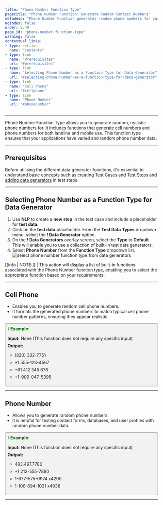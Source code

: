 ```yaml
---
title: "Phone Number Function Type"
pagetitle: "Phone Number Function: Generate Random Contact Numbers"
metadesc: "Phone Number Function generates random phone numbers for various applications. Ideal for testing contact forms, databases, and user profiles."
noindex: false
order: 5.49
page_id: "phone-number-function-type"
warning: false
contextual_links:
- type: section
  name: "Contents"
- type: link
  name: "Prerequisites"
  url: "#prerequisites"
- type: link
  name: "Selecting Phone Number as a Function Type for Data Generator"
  url: "#selecting-phone-number-as-a-function-type-for-data-generator"
- type: link
  name: "Cell Phone"
  url: "#cellphone"
- type: link
  name: "Phone Number"
  url: "#phonenumber"
---
```


---

Phone Number Function Type allows you to generate random, realistic phone numbers for. It includes functions that generate cell numbers and phone numbers for both landline and mobile use. This function type ensures that your applications have varied and random phone number data.

---

## **Prerequisites**

Before utilising the different data generator functions, it's essential to understand basic concepts such as creating [Test Cases](https://testsigma.com/docs/test-cases/manage/add-edit-delete/#create-test-case) and [Test Steps](https://testsigma.com/docs/test-cases/create-test-steps/overview/) and [adding data generators](https://testsigma.com/docs/test-data/types/data-generator/#add-data-generators-in-test-steps) in test steps.

---

## **Selecting Phone Number as a Function Type for Data Generator**

1. Use **NLP** to create a **new step** in the test case and include a placeholder for **test data**.
2. Click on the **test data** placeholder. From the **Test Data Types** dropdown menu, select the **! Data Generator** option.
3. On the **! Data Generators** overlay screen, select the **Type** to **Default**. This will enable you to use a collection of built-in test data generators.
4. Select **Phone Number** from the **Function Type** dropdown list. ![select phone number function type from data generators](https://s3.amazonaws.com/static-docs.testsigma.com/new_images/projects/applications/phonenumber_functiontype_dg.gif)

[[info | NOTE:]]
| This action will display a list of built-in functions associated with the Phone Number function type, enabling you to select the appropriate function based on your requirements.

---

## **Cell Phone**

- Enables you to generate random cell phone numbers. 
- It formats the generated phone numbers to match typical cell phone number patterns, ensuring they appear realistic.

<style>
  .example-container {
    border: 1px solid gray;
    border-radius: 4px;
    padding: 0.5em;
    margin: 0.5em 0;
    background-color: #f2f2f2;
  }
  .example-title {
    color: darkgreen;
    font-weight: bold;
    display: flex;
    align-items: center;
  }
  .example-title span {
    margin-right: 5px;
  }
  .example-list {
    list-style: none;
    padding: 0;
  }
  .example-list li {
    margin-bottom: 0.5em;
  }
</style>

<div class="example-container">
  <div class="example-title">
    <span>ℹ️</span>Example:
  </div>
  <ul class="example-list">
    <li><b>Input:</b> None (This function does not require any specific input)</li>
    <li><b>Output:</b></li>
    <ul>
      <li>(820) 332-7751</li>
      <li>+1 555-123-4567</li>
      <li>+61 412 345 678</li>
      <li>+1-909-047-5395</li>
    </ul>
  </ul>
</div>


---

## **Phone Number**

- Allows you to generate random phone numbers. 
- It is helpful for testing contact forms, databases, and user profiles with random phone number data.

<style>
  .example-container {
    border: 1px solid gray;
    border-radius: 4px;
    padding: 0.5em;
    margin: 0.5em 0;
    background-color: #f2f2f2;
  }
  .example-title {
    color: darkgreen;
    font-weight: bold;
    display: flex;
    align-items: center;
  }
  .example-title span {
    margin-right: 5px;
  }
  .example-list {
    list-style: none;
    padding: 0;
  }
  .example-list li {
    margin-bottom: 0.5em;
  }
</style>

<div class="example-container">
  <div class="example-title">
    <span>ℹ️</span>Example:
  </div>
  <ul class="example-list">
    <li><b>Input:</b> None (This function does not require any specific input)</li>
    <li><b>Output:</b></li>
    <ul>
      <li>483.497.7780</li>
      <li>+1 212-555-7890</li>
      <li>1-677-575-0974 x4290</li>
      <li>1-106-694-1031 x4038</li>
    </ul>
  </ul>
</div>

----

